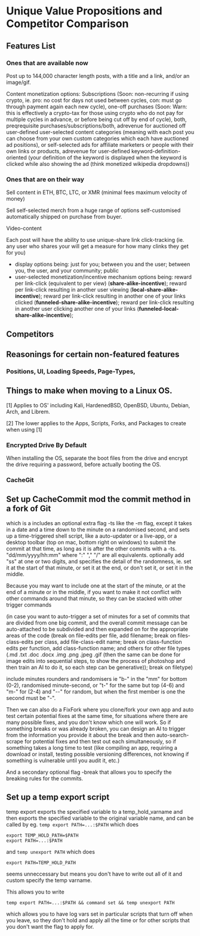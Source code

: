 # Unique Value Propositions and Competitor Comparison


## Features List

### Ones that are available now

Post up to 144,000 character length posts, with a title and a link, and/or an image/gif.

Content monetization options: Subscriptions (Soon: non-recurring if using crypto, ie. pro: no cost for days not used between cycles, con: must go through payment again each new cycle), one-off purchases (Soon: Warn: this is effectively a crypto-tax for those using crypto who do not pay for multiple cycles in advance, or before being cut off by end of cycle), both, preqrequisite purchases/subscriptions/both, adrevenue for auctioned off user-defined user-selected content categories (meaning with each post you can choose from your own custom categories which each have auctioned ad positions), or self-selected ads for affiliate marketers or people with their own links or products, adrevenue for user-defined keyword-definition-oriented (your definition of the keyword is displayed when the keyword is clicked while also showing the ad (think monetized wikipedia dropdowns))




### Ones that are on their way

Sell content in ETH, BTC, LTC, or XMR (minimal fees maximum velocity of money)

Sell self-selected merch from a huge range of options self-customised automatically shipped on purchase from buyer.

Video-content

Each post will have the ability to use unique-share link click-tracking (ie. any user who shares your will get a measure for how many clinks they get for you) 
- display options being: just for you; between you and the user; between you, the user, and your community; public 
- user-selected monetization/incentive mechanism options being: reward per link-click (equivalent to per view) (**share-alike-incentive**); reward per link-click resulting in another user viewing (**local-share-alike-incentive**); reward per link-click resulting in another one of your links clicked (**funneled-share-alike-incentive**); reward per link-click resulting in another user clicking another one of your links (**funneled-local-share-alike-incentive**);

## Competitors



## Reasonings for certain non-featured features

### Positions, UI, Loading Speeds, Page-Types, 



## Things to make when moving to a Linux OS.

[1] Applies to OS' including Kali, HardenedBSD, OpenBSD, Ubuntu, Debian, Arch, and Librem.

[2] The lower applies to the Apps, Scripts, Forks, and Packages to create when using [1] 


### Encrypted Drive By Default

When installing the OS, separate the boot files from the drive and encrypt the drive requiring a password, before actually booting the OS.

### CacheGit

## Set up CacheCommit mod the commit method in a fork of Git
which is a includes an optional extra flag -ts like the -m flag, except it takes in a date and a time down to the minute on a randomised second, and sets up a time-triggered shell script, like a auto-updater or a live-app, or a desktop toolbar (top on mac, bottom right on windows) to submit the commit at that time, as long as it is after the other commits with a -ts. \"dd/mm/yyyy/hh:mm\" where \":\" \",\" \"/\" are all equivalents. optionally add \"ss\" at one or two digits, and specifies the detail of the randomness, ie. set it at the start of that minute, or set it at the end, or don't set it, or set it in the middle. 

Because you may want to include one at the start of the minute, or at the end of a minute or in the middle, if you want to make it not conflict with other commands around that minute, so they can be stacked with other trigger commands 

(in case you want to auto-trigger a set of minutes for a set of commits that are divided from one big commit, and the overall commit message can be auto-attached to be subdivided and then expanded on for the appropriate areas of the code (break on file-edits per file, add filename; break on files-class-edits per class, add file-class-edit name; break on class-function edits per function, add class-function name; and others for other file types (.md .txt .doc .docx .img .png .jpeg .gif (then the same can be done for image edits into sequential steps, to show the process of photoshop and then train an AI to do it, so each step can be generative)); break on filetype) 

include minutes rounders and randomisers ie "b-" in the "mm" for bottom (0-2), randomised minute-second, or "t-" for the same but top (4-6) and "m-" for (2-4) and "--" for random, but when the first member is one the second must be "-".

Then we can also do a FixFork where you clone/fork your own app and auto test certain potential fixes at the same time, for situations where there are many possible fixes, and you don't know which one will work. So if something breaks or was already broken, you can design an AI to trigger from the information you provide it about the break and then auto-search-scrape for potential fixes and then test out each simultaneously, so if something takes a long time to test (like compiling an app, requiring a download or install, testing possible versioning differences, not knowing if something is vulnerable until you audit it, etc.)

And a secondary optional flag -break that allows you to specify the breaking rules for the commits.


## Set up a temp export script

temp export exports the specified variable to a temp_hold_varname and then exports the specified variable to the original variable name, and can be called by eg. `temp export PATH=...:$PATH` which does 

```
export TEMP_HOLD_PATH=$PATH
export PATH=...:$PATH
```

and `temp unexport PATH`
which does
```
export PATH=TEMP_HOLD_PATH
```
seems unneccessary but means you don't have to write out all of it and custom specify the temp varname.

This allows you to write
```
temp export PATH=...:$PATH && command set && temp unexport PATH
```
which allows you to have log vars set in particular scripts that turn off when you leave, so they don't hold and apply all the time or for other scripts that you don't want the flag to apply for.

